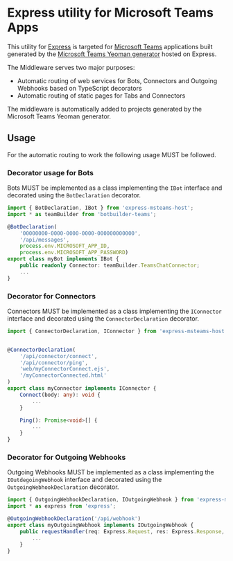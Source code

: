 # Express utility for Microsoft Teams Apps

This utility for [Express](https://expressjs.com/) is targeted for [Microsoft Teams](https://docs.microsoft.com/en-us/microsoftteams/platform/) applications built generated by the [Microsoft Teams Yeoman generator](https://aka.ms/yoteams) hosted on Express.

The Middleware serves two major purposes:

* Automatic routing of web services for Bots, Connectors and Outgoing Webhooks based on TypeScript decorators
* Automatic routing of static pages for Tabs and Connectors

The middleware is automatically added to projects generated by the Microsoft Teams Yeoman generator.

## Usage

For the automatic routing to work the following usage MUST be followed.

### Decorator usage for Bots

Bots MUST be implemented as a class implementing the `IBot` interface and decorated using the `BotDeclaration` decorator.

``` TypeScript
import { BotDeclaration, IBot } from 'express-msteams-host';
import * as teamBuilder from 'botbuilder-teams';

@BotDeclaration(
    '00000000-0000-0000-0000-000000000000',
    '/api/messages',
    process.env.MICROSOFT_APP_ID,
    process.env.MICROSOFT_APP_PASSWORD)
export class myBot implements IBot {
    public readonly Connector: teamBuilder.TeamsChatConnector;
    ...
}
```

### Decorator for Connectors

Connectors MUST be implemented as a class implementing the `IConnector` interface and decorated using the `ConnectorDeclaration` decorator.

``` TypeScript
import { ConnectorDeclaration, IConnector } from 'express-msteams-host';


@ConnectorDeclaration(
    '/api/connector/connect',
    '/api/connector/ping',
    'web/myConnectorConnect.ejs',
    '/myConnectorConnected.html'
)
export class myConnector implements IConnector {
    Connect(body: any): void {
        ...
    }

    Ping(): Promise<void>[] {
        ...
    }
}
```

### Decorator for Outgoing Webhooks

Outgoing Webhooks MUST be implemented as a class implementing the `IOutdegoingWebhook` interface and decorated using the `OutgoingWebhookDeclaration` decorator.

``` TypeScript
import { OutgoingWebhookDeclaration, IOutgoingWebhook } from 'express-msteams-host';
import * as express from 'express';

@OutgoingWebhookDeclaration('/api/webhook')
export class myOutgoingWebhook implements IOutgoingWebhook {
    public requestHandler(req: Express.Request, res: Express.Response, next: Express.NextFunction): any {
        ...
    }
}
```



